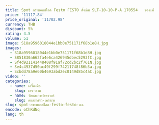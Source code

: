 ```yaml
---
title: Spot กระบอกสไลด์ Festo FESTO ดั้งเดิม SLT-10-10-P-A 170554   ของแท้
price: '11117.84'
price_original: '11702.98'
currency: THB
discount: 5%
rating: 4.5
volume: 51
image: S18a9596018044e1bb0e751171f68b1e8H.jpg
images:
  - S18a9596018044e1bb0e751171f68b1e8H.jpg
  - S851830a662fa4e6ca426945dbec5293fC.jpg
  - Sf4d921141448408f91af72cd2bc2f761N.jpg
  - Se4c4937d50ac49f299f74211748f86b3a.jpg
  - Scbdd78a9e60b4693abd2ec0149d85c4aC.jpg
video: ''
categories:
  - name: เครื่องมือ
    slug: เคร-องม
  - name: วัดและการวิเคราะห์
    slug: ดและการว-เคราะห
slug: spot-กระบอกสไลด-festo-festo-งเด
encode: oChKdNq
lang: th
---
```

  